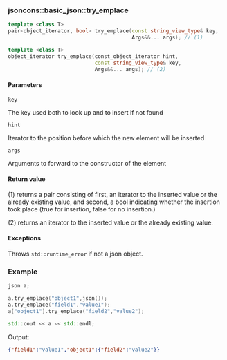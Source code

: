 ### jsoncons::basic_json::try_emplace

```c++
template <class T>
pair<object_iterator, bool> try_emplace(const string_view_type& key, 
                                        Args&&... args); // (1)

template <class T>
object_iterator try_emplace(const_object_iterator hint, 
                            const string_view_type& key, 
                            Args&&... args); // (2)
```

#### Parameters

    key
The key used both to look up and to insert if not found

    hint
Iterator to the position before which the new element will be inserted

    args        
Arguments to forward to the constructor of the element

#### Return value

(1) returns a pair consisting of first, an iterator to the inserted value 
or the already existing value, 
and second, a bool indicating whether the insertion took place
(true for insertion, false for no insertion.)

(2) returns an iterator to the inserted value 
or the already existing value. 

#### Exceptions

Throws `std::runtime_error` if not a json object.

### Example

```c++
json a;

a.try_emplace("object1",json());
a.try_emplace("field1","value1");
a["object1"].try_emplace("field2","value2");

std::cout << a << std::endl;
```
Output:

```json
{"field1":"value1","object1":{"field2":"value2"}}
```



